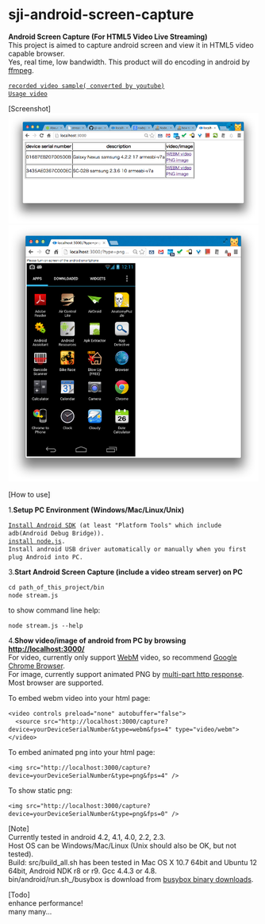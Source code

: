 sji-android-screen-capture
===================
<b>Android Screen Capture (For HTML5 Video Live Streaming)</b>  
This project is aimed to capture android screen and view it in HTML5 video capable browser.  
Yes, real time, low bandwidth.  This product will do encoding in android by <a href="http://ffmpeg.org/">ffmpeg</a>.  
<pre><code><a href="http://youtu.be/CWcOjzAJ6Sg">recorded video sample( converted by youtube)</a>  
<a href="http://youtu.be/1wZYHHzMwQ8">Usage video</a></code></pre>
  
[Screenshot]
<img src="doc/screenshot-menu.png" />
<img src="doc/screenshot-png.png" />

[How to use]  
  
1.<b>Setup PC Environment (Windows/Mac/Linux/Unix)</b>  
<pre><code><a href="http://developer.android.com/sdk/index.html">Install Android SDK</a> (at least "Platform Tools" which include adb(Android Debug Bridge)).  
<a href="http://nodejs.org/download/">install node.js</a>.  
Install android USB driver automatically or manually when you first plug Android into PC.  
</code></pre>

3.<b>Start Android Screen Capture (include a video stream server) on PC</b>  
<pre><code>cd path_of_this_project/bin  
node stream.js
</code></pre>
to show command line help:  
<pre><code>node stream.js --help
</code></pre>
  
4.<b>Show video/image of android from PC by browsing <a href="http://localhost:3000/">http://localhost:3000/</a></b>  
For video, currently only support <a href="http://www.webmproject.org/">WebM</a> video, so recommend <a href="http://www.google.com/chrome">Google Chrome Browser</a>.  
For image, currently support animated PNG by <a href="http://en.wikipedia.org/wiki/MIME#Mixed-Replace">multi-part http response</a>. Most browser are supported.  
  
To embed webm video into your html page:  
<pre><code>&lt;video controls preload="none" autobuffer="false"&gt;  
  &lt;source src="http://localhost:3000/capture?device=yourDeviceSerialNumber&type=webm&fps=4" type="video/webm">  
&lt;/video&gt;
</code></pre>  
To embed animated png into your html page:  
<pre><code>&lt;img src="http://localhost:3000/capture?device=yourDeviceSerialNumber&type=png&fps=4" /&gt;
</code></pre>
To show static png:  
<pre><code>&lt;img src="http://localhost:3000/capture?device=yourDeviceSerialNumber&type=png&fps=0" /&gt;
</code></pre>
[Note]  
    Currently tested in android 4.2, 4.1, 4.0, 2.2, 2.3.  
    Host OS can be Windows/Mac/Linux (Unix should also be OK, but not tested).  
    Build: src/build_all.sh has been tested in Mac OS X 10.7 64bit and Ubuntu 12 64bit,
    Android NDK r8 or r9. Gcc 4.4.3 or 4.8.  
    bin/android/run.sh_/busybox is download from <a href="http://www.busybox.net/downloads/binaries/latest/busybox-armv5l">busybox binary downloads</a>.  
  
[Todo]  
    enhance performance!  
    many many...
